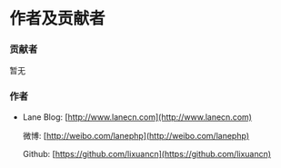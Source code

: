 # 作者及贡献者

### 贡献者
暂无

### 作者
- Lane
    Blog: [http://www.lanecn.com](http://www.lanecn.com)
    
    微博: [http://weibo.com/lanephp](http://weibo.com/lanephp) 
    
    Github: [https://github.com/lixuancn](https://github.com/lixuancn) 